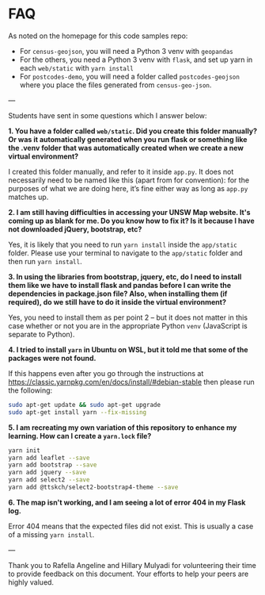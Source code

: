 # FAQ

As noted on the homepage for this code samples repo:

- For `census-geojson`, you will need a Python 3 venv with `geopandas`
- For the others, you need a Python 3 venv with `flask`, and set up yarn in each `web/static` with `yarn install`
- For `postcodes-demo`, you will need a folder called `postcodes-geojson` where you place the files generated from `census-geo-json`.


&mdash;


Students have sent in some questions which I answer below:

**1. You have a folder called `web/static`. Did you create this folder manually? Or was it automatically generated when you run flask or something like the .venv folder that was automatically created when we create a new virtual environment?**

I created this folder manually, and refer to it inside `app.py`. It does not necessarily need to be named like this (apart from for convention): for the purposes of what we are doing here, it’s fine either way as long as `app.py` matches up.

**2. I am still having difficulties in accessing your UNSW Map website. It's coming up as blank for me. Do you know how to fix it? Is it because I have not downloaded jQuery, bootstrap, etc?**

Yes, it is likely that you need to run `yarn install` inside the `app/static` folder. Please use your terminal to navigate to the `app/static` folder and then run `yarn install`.

**3. In using the libraries from bootstrap, jquery, etc, do I need to install them like we have to install flask and pandas before I can write the dependencies in package.json file? Also, when installing them (if required), do we still have to do it inside the virtual environment?**

Yes, you need to install them as per point 2 – but it does not matter in this case whether or not you are in the appropriate Python `venv` (JavaScript is separate to Python).

**4. I tried to install `yarn` in Ubuntu on WSL, but it told me that some of the packages were not found.**

If this happens even after you go through the instructions at https://classic.yarnpkg.com/en/docs/install/#debian-stable then please run the following:

```bash
sudo apt-get update && sudo apt-get upgrade
sudo apt-get install yarn --fix-missing
```

**5. I am recreating my own variation of this repository to enhance my learning. How can I create a `yarn.lock` file?**

```bash
yarn init
yarn add leaflet --save
yarn add bootstrap --save
yarn add jquery --save
yarn add select2 --save
yarn add @ttskch/select2-bootstrap4-theme --save
```

**6. The map isn't working, and I am seeing a lot of error 404 in my Flask log.**

Error 404 means that the expected files did not exist. This is usually a case of a missing `yarn install`.


&mdash;

Thank you to Rafella Angeline and Hillary Mulyadi for volunteering their time to provide feedback on this document. Your efforts to help your peers are highly valued.